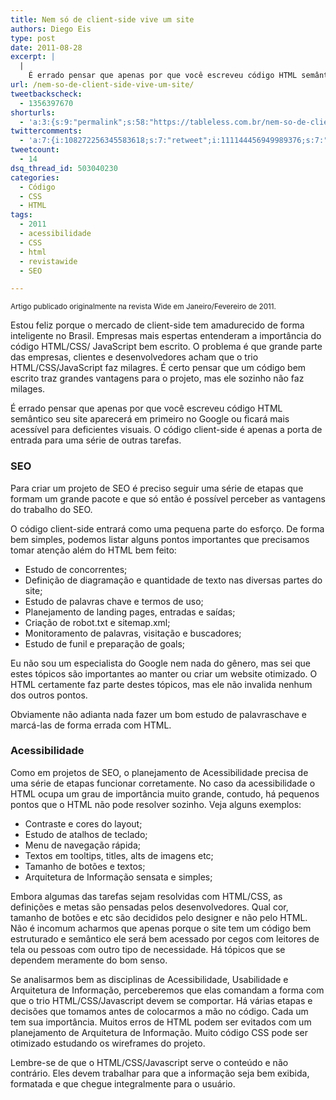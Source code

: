 ```yaml
---
title: Nem só de client-side vive um site
authors: Diego Eis
type: post
date: 2011-08-28
excerpt: |
  |
    É errado pensar que apenas por que você escreveu código HTML semântico seu site aparecerá em primeiro no Google ou ficará mais acessível para deficientes visuais. O código client-side é apenas a porta de entrada para uma série de outras pendências.
url: /nem-so-de-client-side-vive-um-site/
tweetbackscheck:
  - 1356397670
shorturls:
  - 'a:3:{s:9:"permalink";s:58:"https://tableless.com.br/nem-so-de-client-side-vive-um-site";s:7:"tinyurl";s:26:"https://tinyurl.com/436m26o";s:4:"isgd";s:19:"https://is.gd/iWRjuG";}'
twittercomments:
  - 'a:7:{i:108272256345583618;s:7:"retweet";i:111144456949989376;s:7:"retweet";i:109004925756907520;s:7:"retweet";i:108917283732209664;s:7:"retweet";i:164732688195010562;s:7:"retweet";i:164375208889827329;s:7:"retweet";i:164373101767954432;s:7:"retweet";}'
tweetcount:
  - 14
dsq_thread_id: 503040230
categories:
  - Código
  - CSS
  - HTML
tags:
  - 2011
  - acessibilidade
  - CSS
  - html
  - revistawide
  - SEO

---
```

<small>Artigo publicado originalmente na revista Wide em Janeiro/Fevereiro de 2011.</small>

Estou feliz porque o mercado de client-side tem amadurecido de forma inteligente no Brasil. Empresas mais espertas entenderam a importância do código HTML/CSS/ JavaScript bem escrito. O problema é que grande parte das empresas, clientes e desenvolvedores acham que o trio HTML/CSS/JavaScript faz milagres. É certo pensar que um código bem escrito traz grandes vantagens para o projeto, mas ele sozinho não faz milages.

É errado pensar que apenas por que você escreveu código HTML semântico seu site aparecerá em primeiro no Google ou ficará mais acessível para deficientes visuais. O código client-side é apenas a porta de entrada para uma série de outras tarefas.

### SEO

Para criar um projeto de SEO é preciso seguir uma série de etapas que formam um grande pacote e que só então é possível perceber as vantagens do trabalho do SEO.
  
O código client-side entrará como uma pequena parte do esforço. De forma bem simples, podemos listar alguns pontos importantes que precisamos tomar atenção além do HTML bem feito:

  * Estudo de concorrentes;
  * Definição de diagramação e quantidade de texto nas diversas partes do site;
  * Estudo de palavras chave e termos de uso;
  * Planejamento de landing pages, entradas e saídas;
  * Criação de robot.txt e sitemap.xml;
  * Monitoramento de palavras, visitação e buscadores;
  * Estudo de funil e preparação de goals;

Eu não sou um especialista do Google nem nada do gênero, mas sei que estes tópicos são importantes ao manter ou criar um website otimizado. O HTML certamente faz parte destes tópicos, mas ele não invalida nenhum dos outros pontos.
  
Obviamente não adianta nada fazer um bom estudo de palavraschave e marcá-las de forma errada com HTML.

### Acessibilidade

Como em projetos de SEO, o planejamento de Acessibilidade precisa de uma série de etapas funcionar corretamente. No caso da acessibilidade o HTML ocupa um grau de importância muito grande, contudo, há pequenos pontos que o HTML não pode resolver sozinho. Veja alguns exemplos:

  * Contraste e cores do layout;
  * Estudo de atalhos de teclado;
  * Menu de navegação rápida;
  * Textos em tooltips, titles, alts de imagens etc;
  * Tamanho de botões e textos;
  * Arquitetura de Informação sensata e simples;

Embora algumas das tarefas sejam resolvidas com HTML/CSS, as definições e metas são pensadas pelos desenvolvedores. Qual cor, tamanho de botões e etc são decididos pelo designer e não pelo HTML. Não é incomum acharmos que apenas porque o site tem um código bem estruturado e semântico ele será bem acessado por cegos com leitores de tela ou pessoas com outro tipo de necessidade. Há tópicos que se dependem meramente do bom senso.

Se analisarmos bem as disciplinas de Acessibilidade, Usabilidade e Arquitetura de Informação, perceberemos que elas comandam a forma com que o trio HTML/CSS/Javascript devem se comportar. Há várias etapas e decisões que tomamos antes de colocarmos a mão no código. Cada um tem sua importância. Muitos erros de HTML podem ser evitados com um planejamento de Arquitetura de Informação. Muito código CSS pode ser otimizado estudando os wireframes do projeto.

Lembre-se de que o HTML/CSS/Javascript serve o conteúdo e não contrário. Eles devem trabalhar para que a informação seja bem exibida, formatada e que chegue integralmente para o usuário.